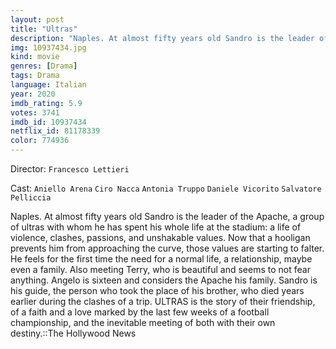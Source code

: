 ```yaml
---
layout: post
title: "Ultras"
description: "Naples. At almost fifty years old Sandro is the leader of the Apache, a group of ultras with whom he has spent his whole life at the stadium: a life of violence, clashes, passions, and unshakable values. Now that a hooligan prevents him from approaching the curve, those values are starting to falter. He feels for the first time the need for a normal life, a relationship, maybe even a family. Also meeting Terry, who .."
img: 10937434.jpg
kind: movie
genres: [Drama]
tags: Drama 
language: Italian
year: 2020
imdb_rating: 5.9
votes: 3741
imdb_id: 10937434
netflix_id: 81178339
color: 774936
---
```

Director: `Francesco Lettieri`  

Cast: `Aniello Arena` `Ciro Nacca` `Antonia Truppo` `Daniele Vicorito` `Salvatore Pelliccia` 

Naples. At almost fifty years old Sandro is the leader of the Apache, a group of ultras with whom he has spent his whole life at the stadium: a life of violence, clashes, passions, and unshakable values. Now that a hooligan prevents him from approaching the curve, those values are starting to falter. He feels for the first time the need for a normal life, a relationship, maybe even a family. Also meeting Terry, who is beautiful and seems to not fear anything. Angelo is sixteen and considers the Apache his family. Sandro is his guide, the person who took the place of his brother, who died years earlier during the clashes of a trip. ULTRAS is the story of their friendship, of a faith and a love marked by the last few weeks of a football championship, and the inevitable meeting of both with their own destiny.::The Hollywood News